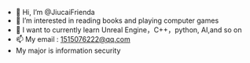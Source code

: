 - 👋 Hi, I’m @JiucaiFrienda
- 👀 I’m interested in reading books and playing computer games
- 🌱 I want to currently learn Unreal Engine，C++，python, AI,and so on  
- 📫 My email : 1515076222@qq.com
- My major is information security

<!--
JiucaiFrienda/JiucaiFrienda is a ✨ special ✨ repository because its `README.md` (this file) appears on your GitHub profile.
You can click the Preview link to take a look at your changes.
--->
